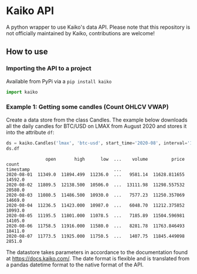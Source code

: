 # Kaiko API
A python wrapper to use Kaiko's data API.
Please note that this repository is not officially maintained by Kaiko, contributions are welcome!

## How to use 

### Importing the API to a project

Available from PyPi via a ``` pip install kaiko ``` 
```python
import kaiko
```

### Example 1: Getting some candles (Count OHLCV VWAP)

Create a data store from the class Candles.  The example below downloads all the daily 
candles for BTC/USD on LMAX from August 2020 and stores it into the attribute `df`:
```python
ds = kaiko.Candles('lmax', 'btc-usd', start_time='2020-08', interval='1d')
ds.df
```
```buildoutcfg
               open       high      low  ...    volume         price    count
timestamp                                ...                                 
2020-08-01  11349.0  11894.499  11236.0  ...   9581.14  11628.811655  14592.0
2020-08-02  11809.5  12138.500  10506.0  ...  13111.98  11298.557532  20580.0
2020-08-03  11080.5  11486.500  10930.0  ...   7577.23  11250.357069  14669.0
2020-08-04  11236.5  11423.000  10987.0  ...   6048.70  11212.375852  10993.0
2020-08-05  11195.5  11801.000  11078.5  ...   7185.89  11504.596981  14105.0
2020-08-06  11758.5  11916.000  11580.0  ...   8281.78  11763.846493  18411.0
2020-08-07  11773.5  11925.000  11750.5  ...   1407.75  11845.449098   2851.0
```

The datastore takes parameters in accordance to the documentation found at https://docs.kaiko.com/. The date format is flexible and is translated from a pandas datetime format to the native format of the API.
